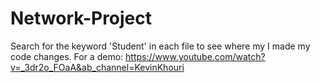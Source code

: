 # Network-Project
Search for the keyword 'Student' in each file to see where my I made my code changes.
For a demo: https://www.youtube.com/watch?v=_3dr2o_FOaA&ab_channel=KevinKhouri
